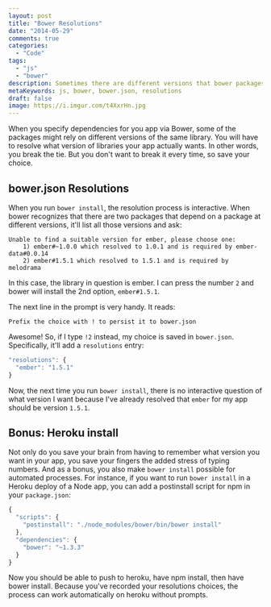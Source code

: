 ```yaml
---
layout: post
title: "Bower Resolutions"
date: "2014-05-29"
comments: true
categories:
  - "Code"
tags:
  - "js"
  - "bower"
description: Sometimes there are different versions that bower packages rely on.  You can save your resolution choices in bower.json
metaKeywords: js, bower, bower.json, resolutions
draft: false
image: https://i.imgur.com/t4XxrHn.jpg
---
```


When you specify dependencies for you app via Bower, some of the packages might rely on different versions of the same library.  You will have to resolve what version of libraries your app actually wants.  In other words, you break the tie.  But you don't want to break it every time, so save your choice.

<!--more-->

## bower.json Resolutions

When you run `bower install`, the resolution process is interactive.  When bower recognizes that there are two packages that depend on a package at different versions, it'll list all those versions and ask:

```
Unable to find a suitable version for ember, please choose one:
    1) ember#~1.0.0 which resolved to 1.0.1 and is required by ember-data#0.0.14
    2) ember#1.5.1 which resolved to 1.5.1 and is required by melodrama
```

In this case, the library in question is ember.  I can press the number `2` and bower will install the 2nd option, `ember#1.5.1`.

The next line in the prompt is very handy.  It reads:

```
Prefix the choice with ! to persist it to bower.json
```

Awesome! So, if I type `!2` instead, my choice is saved in `bower.json`.  Specifically, it'll add a `resolutions` entry:

```js
"resolutions": {
  "ember": "1.5.1"
}
```

Now, the next time you run `bower install`, there is no interactive question of what version I want because I've already resolved that `ember` for my app should be version `1.5.1`.

## Bonus: Heroku install

Not only do you save your brain from having to remember what version you want in your app, you save your fingers the added stress of typing numbers.  And as a bonus, you also make `bower install` possible for automated processes.  For instance, if you want to run `bower install` in a Heroku deploy of a Node app, you can add a postinstall script for npm in your `package.json`:

```js
{
  "scripts": {
    "postinstall": "./node_modules/bower/bin/bower install"
  },
  "dependencies": {
    "bower": "~1.3.3"
  }
}
```

Now you should be able to push to heroku, have npm install, then have bower install.  Because you've recorded your resolutions choices, the process can work automatically on heroku without prompts.
